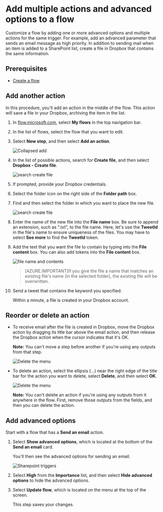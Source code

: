 <properties
    pageTitle="Add an advanced option and multiple actions | Microsoft Flow"
    description="Expand a flow to include an advanced option, such as setting email to high priority, and add another action for the same event."
    services=""
    suite="flow"
    documentationCenter="na"
    authors="stepsic-microsoft-com"
    manager="anneta"
    editor=""
    tags=""/>

<tags
   ms.service="flow"
   ms.devlang="na"
   ms.topic="article"
   ms.tgt_pltfrm="na"
   ms.workload="na"
   ms.date="03/26/2017"
   ms.author="stepsic"/>

# Add multiple actions and advanced options to a flow #

Customize a flow by adding one or more advanced options and multiple actions for the same trigger. For example, add an advanced parameter that sends an email message as high priority. In addition to sending mail when an item is added to a SharePoint list, create a file in Dropbox that contains the same information.

## Prerequisites ##

- [Create a flow](get-started-logic-flow.md)

## Add another action ##

In this procedure, you'll add an action in the middle of the flow. This action will save a file in your Dropbox, archiving the item in the list.

1. In [flow.microsoft.com](https://flow.microsoft.com), select **My flows** in the top navigation bar.

1. In the list of flows, select the flow that you want to edit.

1. Select **New step**, and then select **Add an action**.

    ![Collapsed add](./media/multi-step-logic-flow/add-action.png)

1. In the list of possible actions, search for **Create file**, and then select **Dropbox - Create file**.

    ![search create file](./media/multi-step-logic-flow/create-file-search.png)

1. If prompted, provide your Dropbox credentials.

1. Select the folder icon on the right side of the **Folder path** box.
1. Find and then select the folder in which you want to place the new file.

    ![search create file](./media/multi-step-logic-flow/create-file-folder.png)

1. Enter the name of the new file into the **File name** box. Be sure to append an extension, such as ".txt", to the file name. Here, let's use the **TweetId** in the file's name to ensure uniqueness of the files. You may have to select **See more** to find the **TweetId** token.
1. Add the text that you want the file to contain by typing into the **File content** box. You can also add tokens into the **File content** box.

     ![file name and contents](./media/multi-step-logic-flow/create-file-name-and-contents.png)

     >[AZURE.IMPORTANT]If you give the file a name that matches an existing file's name (in the selected folder), the existing file will be overwritten.

1. Send a tweet that contains the keyword you specified.

    Within a minute, a file is created in your Dropbox account.

## Reorder or delete an action ##

- To receive email after the file is created in Dropbox, move the Dropbox action by dragging its title bar above the email action, and then release the Dropbox action when the cursor indicates that it's OK.

     **Note:** You can't move a step before another if you're using any outputs from that step.

    ![Delete the menu](./media/multi-step-logic-flow/draggingaction.png)

- To delete an action, select the ellipsis (...) near the right edge of the title bar for the action you want to delete, select **Delete**, and then select **OK**.

    ![Delete the menu](./media/multi-step-logic-flow/deletemenu.png)

     **Note:** You can't delete an action if you're using any outputs from it anywhere in the flow. First, remove those outputs from the fields, and then you can delete the action.

## Add advanced options ##

Start with a flow that has a **Send an email** action.

1. Select **Show advanced options**, which is located at the bottom of the **Send an email** card.

     You'll then see the advanced options for sending an email.

    ![Sharepoint triggers](./media/multi-step-logic-flow/advanced.png)

1. Select **High** from the **Importance** list, and then select **Hide advanced options** to hide the advanced options.

1. Select **Update flow**, which is located on the menu at the top of the screen. 

     This step saves your changes.
